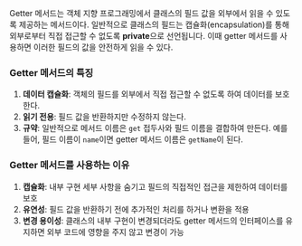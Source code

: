 Getter 메서드는 객체 지향 프로그래밍에서 클래스의 필드 값을 외부에서 읽을 수 있도록 제공하는 메서드이다. 일반적으로 클래스의 필드는 캡슐화(encapsulation)를 통해 외부로부터 직접 접근할 수 없도록 **private**으로 선언됩니다. 이때 getter 메서드를 사용하면 이러한 필드의 값을 안전하게 읽을 수 있다.

### Getter 메서드의 특징

1. **데이터 캡슐화**: 객체의 필드를 외부에서 직접 접근할 수 없도록 하여 데이터를 보호한다.
2. **읽기 전용**: 필드 값을 반환하지만 수정하지 않는다.
3. **규약**: 일반적으로 메서드 이름은 `get` 접두사와 필드 이름을 결합하여 만든다. 예를 들어, 필드 이름이 `name`이면 getter 메서드 이름은 `getName`이 된다.



### Getter 메서드를 사용하는 이유

1. **캡슐화**: 내부 구현 세부 사항을 숨기고 필드의 직접적인 접근을 제한하여 데이터를 보호
2. **유연성**: 필드 값을 반환하기 전에 추가적인 처리를 하거나 변환을 적용
3. **변경 용이성**: 클래스의 내부 구현이 변경되더라도 getter 메서드의 인터페이스를 유지하면 외부 코드에 영향을 주지 않고 변경이 가능